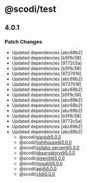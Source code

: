 # @scodi/test

## 4.0.1

### Patch Changes

- Updated dependencies [abc69b2]
- Updated dependencies [b5f9c58]
- Updated dependencies [9772c5a]
- Updated dependencies [b5f9c58]
- Updated dependencies [6727016]
- Updated dependencies [abc69b2]
- Updated dependencies [6727016]
- Updated dependencies [abc69b2]
- Updated dependencies [b5f9c58]
- Updated dependencies [abc69b2]
- Updated dependencies [abc69b2]
- Updated dependencies [abc69b2]
- Updated dependencies [b5f9c58]
- Updated dependencies [9772c5a]
- Updated dependencies [abc69b2]
- Updated dependencies [abc69b2]
  - @scodi/slack@5.0.0
  - @scodi/lighthouse@5.0.0
  - @scodi/ssllabs-server@5.0.0
  - @scodi/observatory@5.0.0
  - @scodi/greenit@5.0.0
  - @scodi/mysql@5.0.0
  - @scodi/api@5.0.0
  - @scodi/cli@5.0.0

